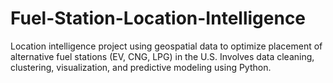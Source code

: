 # Fuel-Station-Location-Intelligence
Location intelligence project using geospatial data to optimize placement of alternative fuel stations (EV, CNG, LPG) in the U.S. Involves data cleaning, clustering, visualization, and predictive modeling using Python.
